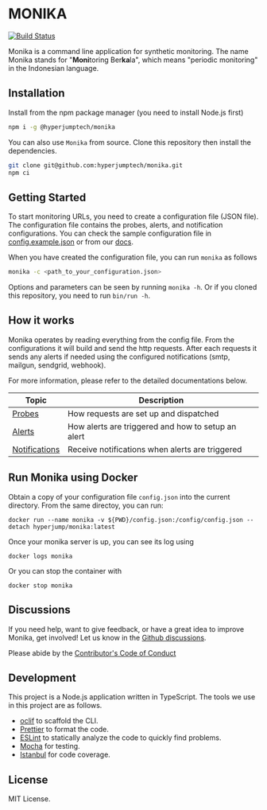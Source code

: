# MONIKA

[![Build Status](https://github.com/hyperjumptech/monika/workflows/Node.js%20CI/badge.svg?event=push&branch=main)](https://github.com/hyperjumptech/monika/actions)

Monika is a command line application for synthetic monitoring. The name Monika stands for "**Moni**toring Ber**ka**la", which means "periodic monitoring" in the Indonesian language.

## Installation

Install from the npm package manager (you need to install Node.js first)

```bash
npm i -g @hyperjumptech/monika
```

You can also use `Monika` from source. Clone this repository then install the dependencies.

```bash
git clone git@github.com:hyperjumptech/monika.git
npm ci
```

## Getting Started

To start monitoring URLs, you need to create a configuration file (JSON file). The configuration file contains the probes, alerts, and notification configurations. You can check the sample configuration file in [config.example.json](https://github.com/hyperjumptech/monika/blob/main/config.example.json) or from our [docs](https://github.com/hyperjumptech/monika/quick-start).

When you have created the configuration file, you can run `monika` as follows

```bash
monika -c <path_to_your_configuration.json>
```

Options and parameters can be seen by running `monika -h`. Or if you cloned this repository, you need to run `bin/run -h`.

## How it works

Monika operates by reading everything from the config file. From the configurations it will build and send the http requests. After each requests it sends any alerts if needed using the configured notifications (smtp, mailgun, sendgrid, webhook).

For more information, please refer to the detailed documentations below.

| Topic                                                     | Description                                        |
| --------------------------------------------------------- | -------------------------------------------------- |
| [Probes](./docs/src/pages/guides/probes.md)               | How requests are set up and dispatched             |
| [Alerts](./docs/src/pages/guides/alerts.md)               | How alerts are triggered and how to setup an alert |
| [Notifications](./docs/src/pages/guides/notifications.md) | Receive notifications when alerts are triggered    |

## Run Monika using Docker

Obtain a copy of your configuration file `config.json` into the current directory.
From the same directoy, you can run:

```
docker run --name monika -v ${PWD}/config.json:/config/config.json --detach hyperjump/monika:latest
```

Once your monika server is up, you can see its log using

```
docker logs monika
```

Or you can stop the container with

```
docker stop monika
```

## Discussions

If you need help, want to give feedback, or have a great idea to improve Monika, get involved! Let us know in the [Github discussions](https://github.com/hyperjumptech/monika/discussions).

Please abide by the [Contributor's Code of Conduct](CODE_OF_CONDUCTS.md)

## Development

This project is a Node.js application written in TypeScript. The tools we use in this project are as follows.

- [oclif](https://oclif.io/) to scaffold the CLI.
- [Prettier](https://prettier.io/) to format the code.
- [ESLint](https://eslint.org/) to statically analyze the code to quickly find problems.
- [Mocha](https://mochajs.org/) for testing.
- [Istanbul](https://istanbul.js.org/) for code coverage.

## License

MIT License.
